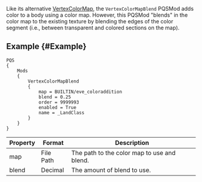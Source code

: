Like its alternative [VertexColorMap](/Syntax/PQSMods/VertexColorMap), the `VertexColorMapBlend` PQSMod adds color to a body using a color map. However, this PQSMod "blends" in the color map to the existing texture by blending the edges of the color segment (i.e., between transparent and colored sections on the map).

## Example {#Example}
```
PQS
{
    Mods
    {
        VertexColorMapBlend
        {
            map = BUILTIN/eve_coloraddition
            blend = 0.25
            order = 9999993
            enabled = True
            name = _LandClass
        }
    }
}
```

|Property|Format|Description|
|--------|------|-----------|
|map|File Path|The path to the color map to use and blend.|
|blend|Decimal|The amount of blend to use.|
